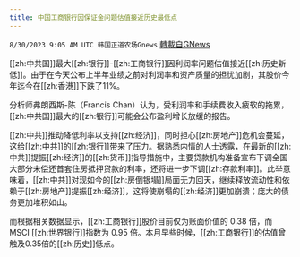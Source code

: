```yaml
---
title: 中国工商银行因保证金问题估值接近历史最低点
---
```

`8/30/2023 9:05 AM UTC 韩国正道农场Gnews` [轉載自GNews](https://gnews.org/articles/1619862)

 
[[zh:中共国]]最大[[zh:银行]]\-[[zh:工商银行]]因利润率问题估值接近[[zh:历史新低]]。由于在今天公布上半年业绩之前对利润率和资产质量的担忧加剧，其股价今年迄今在[[zh:香港]]下跌了11%。

  

分析师弗朗西斯\-陈（Francis Chan）认为，受利润率和手续费收入疲软的拖累，[[zh:中共国]]最大的[[zh:银行]]可能会公布盈利增长放缓的报告。

[[zh:中共]]推动降低利率以支持[[zh:经济]]，同时担心[[zh:房地产]]危机会蔓延，这给[[zh:中共]]的[[zh:银行]]带来了压力。据熟悉内情的人士透露，在最新的[[zh:中共]]提振[[zh:经济]]的[[zh:货币]]指导措施中，主要贷款机构准备宣布下调全国大部分未偿还首套住房抵押贷款的利率，还将进一步下调[[zh:存款利率]]。此举意味着，[[zh:中共]]对现如今的[[zh:房倒银塌]]局面无力回天，继续释放流动性和依赖于[[zh:房地产]]提振[[zh:经济]]，这将使崩塌的[[zh:经济]]更加崩溃；庞大的债务更加堆积如山。

而根据相关数据显示，[[zh:工商银行]]股价目前仅为账面价值的 0.38 倍，而 MSCI [[zh:世界银行]]指数为 0.95 倍。本月早些时候，[[zh:工商银行]]的估值曾触及0.35倍的[[zh:历史]]低点。
